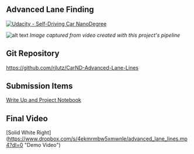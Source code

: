 ## Advanced Lane Finding
[![Udacity - Self-Driving Car NanoDegree](https://s3.amazonaws.com/udacity-sdc/github/shield-carnd.svg)](http://www.udacity.com/drive)

[//]: # (Image References)
[image1]: ./writeup-images/sample.jpg "Lane Lines"

![alt text][image1]
*Image captured from video created with this project's pipeline*

## Git Repository
https://github.com/rjlutz/CarND-Advanced-Lane-Lines

## Submission Items
[Write Up and Project Notebook](
https://github.com/rjlutz/CarND-Advanced-Lane-Lines/blob/master/Advanced%20Lane%20Lines.ipynb "")

## Final Video
[Solid White Right]
(https://www.dropbox.com/s/4ekmrmbw5xmwnle/advanced_lane_lines.mp4?dl=0 "Demo Video")
